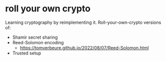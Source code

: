 # roll your own crypto
Learning cryptography by reimplementing it. Roll-your-own-crypto versions of:
- Shamir secret sharing
- Reed-Solomon encoding
  - https://tomverbeure.github.io/2022/08/07/Reed-Solomon.html
- Trusted setup


